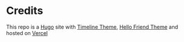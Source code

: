 # Credits

This repo is a [Hugo](https://gohugo.io/) site with [Timeline Theme](https://github.com/s4n7h0/hugo-theme-timeline), [Hello Friend Theme](https://github.com/panr/hugo-theme-hello-friend) and hosted on [Vercel](https://a6unraj.vercel.app)
